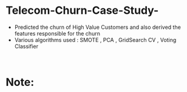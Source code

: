 # Telecom-Churn-Case-Study-
<ul>
  <li>Predicted the churn of High Value Customers and also derived the features responsible for the churn</li>
    <li>Various algorithms used : SMOTE , PCA , GridSearch CV , Voting Classifier</li>
  </ul>
  
  <br>
  <h1>Note:</h1><br>
